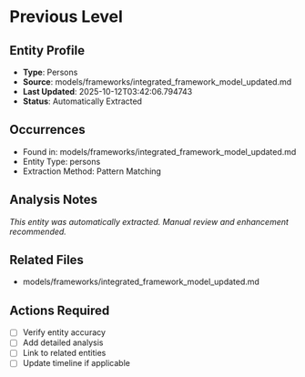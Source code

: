 # Previous Level

## Entity Profile
- **Type**: Persons
- **Source**: models/frameworks/integrated_framework_model_updated.md
- **Last Updated**: 2025-10-12T03:42:06.794743
- **Status**: Automatically Extracted

## Occurrences
- Found in: models/frameworks/integrated_framework_model_updated.md
- Entity Type: persons
- Extraction Method: Pattern Matching

## Analysis Notes
*This entity was automatically extracted. Manual review and enhancement recommended.*

## Related Files
- models/frameworks/integrated_framework_model_updated.md

## Actions Required
- [ ] Verify entity accuracy
- [ ] Add detailed analysis
- [ ] Link to related entities
- [ ] Update timeline if applicable
